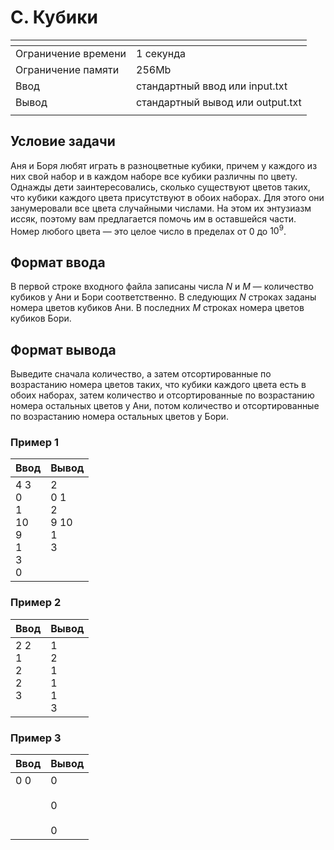 # C. Кубики

[]()|[]()
-------------------|---
Ограничение времени|	1 секунда
Ограничение памяти |	256Mb
Ввод               |	стандартный ввод или input.txt
Вывод              |	стандартный вывод или output.txt
[]()|[]()

## Условие задачи
Аня и Боря любят играть в разноцветные кубики, причем у каждого из них свой набор и в каждом наборе все кубики различны по цвету. Однажды дети заинтересовались, сколько существуют цветов таких, что кубики каждого цвета присутствуют в обоих наборах. Для этого они занумеровали все цвета случайными числами. На этом их энтузиазм иссяк, поэтому вам предлагается помочь им в оставшейся части. Номер любого цвета — это целое число в пределах от $0$ до $10^9$.

## Формат ввода
В первой строке входного файла записаны числа $N$ и $M$ — количество кубиков у Ани и Бори соответственно. В следующих $N$ строках заданы номера цветов кубиков Ани. В последних $M$ строках номера цветов кубиков Бори.

## Формат вывода
Выведите сначала количество, а затем отсортированные по возрастанию номера цветов таких, что кубики каждого цвета есть в обоих наборах, затем количество и отсортированные по возрастанию номера остальных цветов у Ани, потом количество и отсортированные по возрастанию номера остальных цветов у Бори.

### Пример 1
Ввод|Вывод
---|---
4 3<br>0<br>1<br>10<br>9<br>1<br>3<br>0|2<br>0 1<br>2<br>9 10<br>1<br>3<br><br><br>
[]()

### Пример 2
Ввод|Вывод
---|---
2 2<br>1<br>2<br>2<br>3<br><br>|1<br>2<br>1<br>1<br>1<br>3
[]()

### Пример 3
Ввод|Вывод
---|---
0 0<br><br><br><br><br>|0<br><br>0<br><br>0
[]()